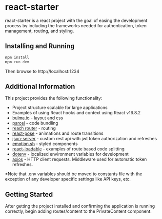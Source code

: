 # react-starter

react-starter is a react project with the goal of easing the development process by including the frameworks needed for authentication, token management, routing, and styling.

## Installing and Running

```bash
npm install
npm run dev
```
Then browse to http://localhost:1234

## Additional Information

This project provides the following functionality:

* Project structure scalable for large applications
* Examples of using React hooks and context using React v16.8.2
* [bulma.io](https://bulma.io) - layout and css
* [parcel](https://parceljs.org/) - code bundling
* [reach router](https://reach.tech/router) - routing
* [react-pose](https://popmotion.io/pose/) - animations and route transitions
* [json-server](https://github.com/typicode/json-server) - custom rest api with jwt token authorization and refreshes 
* [emotion.sh](https://emotion.sh/docs/introduction) - styled components
* [react-loadable](https://github.com/jamiebuilds/react-loadable) - examples of route based code splitting
* [dotenv](https://github.com/motdotla/dotenv) - localized environment variables for development 
* [axios](https://github.com/axios/axios) - HTTP client requests.  Middleware used for automatic token refreshes.

*Note that .env variables should be moved to constants file with the exception of any developer specific settings like API keys, etc.

## Getting Started

After getting the project installed and confirming the application is running correctly, begin adding routes/content to the PrivateContent component.
